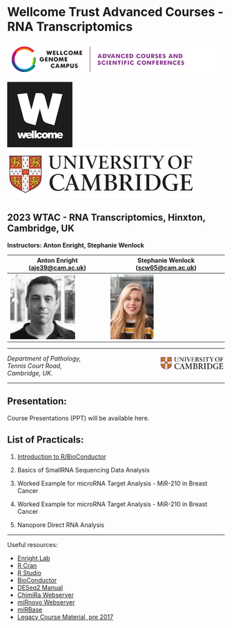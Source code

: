 Wellcome Trust Advanced Courses - RNA Transcriptomics
===============================
![WTAC](/images/acsc_logo.png)

![Wellcome](/images/wellcome_logo.png)
![Cambridge](/images/cambridge.jpg)

2023 WTAC - RNA Transcriptomics, Hinxton, Cambridge, UK
-------------------------------------------------------------------

**Instructors: Anton Enright, Stephanie Wenlock**

|Anton Enright (aje39@cam.ac.uk) | Stephanie Wenlock (scw65@cam.ac.uk)|
|---------------------------|------------------------------------|
|<img src="../images/anton.jpg" height="150">|<img src="../images/steph.png" height="150">|

***

<img src="../images/cambridge.jpg" align="right" width="150">

_Department of Pathology,  
Tennis Court Road,  
Cambridge, UK._  

***

Presentation:
------------
Course Presentations (PPT) will be available here.
<!--
1. [Anton's Combined Presentations from the course](Anton_Presentations_WTAC_2018.pdf)
-->

List of Practicals:
------------------

1. [Introduction to R/BioConductor](Intro_R/Intro_R_Practical.md)

2. Basics of SmallRNA Sequencing Data Analysis
<!--
   * [SmallRNA Sequencing - Basic Analysis and QC](small_RNA_seq/Practical_1/Practical_1.md)
   * [SmallRNA Sequencing - Mapping and Statistical analysis of count data](small_RNA_seq/Practical_2/Practical_2.md)
-->

3. Worked Example for microRNA Target Analysis - MiR-210 in Breast Cancer
<!--
   * [SmallRNA Sequencing - Breast Cancer miR210 Samples - Participant Driven](miR_210_Experiment/small_RNASeq/small_RNASeq.md)
   * [Mini mapping practical using HISAT2](miR_210_Experiment/mini_mapping/)
   * [mRNA Sequencing - Breast Cancer miR210 Samples](miR_210_Experiment/mRNA_Seq/mRNA_Seq.md)
-->
   
4. Worked Example for microRNA Target Analysis - MiR-210 in Breast Cancer
<!--
   * [SmallRNA Sequencing - Course Data 2018 - Clean, Map, QC, Analysis](course_smallrna_seq/course_smallrna.md)
-->
   
5. Nanopore Direct RNA Analysis
<!--
   * [IGV Browsing of DirectRNA mappings](Nanopore_dRNA_Seq/igv_drna_seq.md)
   * [Guppy Basecalling and Mapping](Nanopore_dRNA_Seq/README.md)
   * [Count analysis of Nanopore DirectRNA ](Nanopore_dRNA_Seq/nanopore_drna_seq.md)
-->
<!--
6.  [MicroRNA Target Analysis using mRNASeq and smallRNA Seq combined](Sylamer_microRNA_targets)

7.  [_de novo_ prediction of microRNAs from sequencing data](mirnovo)
-->

***

Useful resources:

* [Enright Lab](https://www.path.cam.ac.uk/directory/anton-enright)
* [R Cran](https://cran.r-project.org/)
* [R Studio](http://www.rstudio.com/)
* [BioConductor](http://www.bioconductor.org)
* [DESeq2 Manual](http://bioconductor.org/packages/release/bioc/html/DESeq2.html)
* [ChimiRa Webserver](http://wwwdev.ebi.ac.uk/enright-dev/chimira/)
* [miRnovo Webserver](http://wwwdev.ebi.ac.uk/enright-dev/mirnovo/)
* [miRBase](http://www.mirbase.org)
* [Legacy Course Material, pre 2017](http://wwwdev.ebi.ac.uk/enright-srv/courses)
